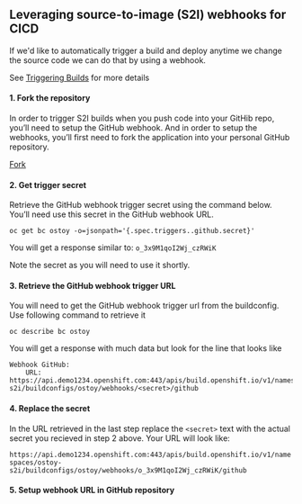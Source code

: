 ## Leveraging source-to-image (S2I) webhooks for CICD
If we'd like to automatically trigger a build and deploy anytime we change the source code we can do that by using a webhook.

See [Triggering Builds](https://docs.openshift.com/dedicated/3/dev_guide/builds/triggering_builds.html) for more details

#### 1. Fork the repository
In order to trigger S2I builds when you push code into your GitHib repo, you’ll need to setup the GitHub webhook.  And in order to setup the webhooks, you’ll first need to fork the application into your personal GitHub repository.

<a class="github-button" href="https://github.com/openshift-cs/ostoy/fork" data-icon="octicon-repo-forked" data-size="large" aria-label="Fork openshift-cs/ostoy on GitHub">Fork</a>

#### 2. Get trigger secret
Retrieve the GitHub webhook trigger secret using the command below. You’ll need use this secret in the GitHub webhook URL.

`oc get bc ostoy -o=jsonpath='{.spec.triggers..github.secret}'`

You will get a response similar to:
`o_3x9M1qoI2Wj_czRWiK`

Note the secret as you will need to use it shortly.

#### 3. Retrieve the GitHub webhook trigger URL
You will need to get the GitHub webhook trigger url from the buildconfig.  Use following command to retrieve it

`oc describe bc ostoy`

You will get a response with much data but look for the line that looks like

```
Webhook GitHub:
	URL:	https://api.demo1234.openshift.com:443/apis/build.openshift.io/v1/namespaces/ostoy-s2i/buildconfigs/ostoy/webhooks/<secret>/github
```
#### 4. Replace the secret
In the URL retrieved in the last step replace the `<secret>` text with the actual secret you recieved in step 2 above.  Your URL will look like:

`https://api.demo1234.openshift.com:443/apis/build.openshift.io/v1/namespaces/ostoy-s2i/buildconfigs/ostoy/webhooks/o_3x9M1qoI2Wj_czRWiK/github`

#### 5. Setup webhook URL in GitHub repository
